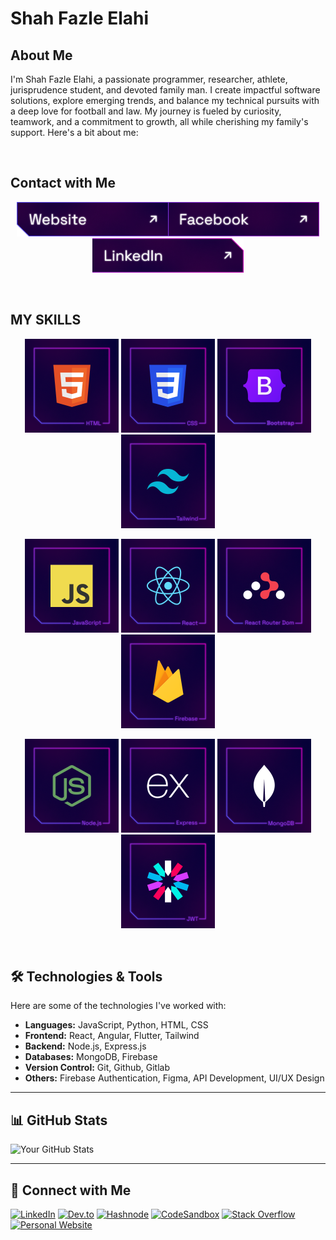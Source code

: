 # Shah Fazle Elahi
## About Me


I'm Shah Fazle Elahi, a passionate programmer, researcher, athlete, jurisprudence student, and devoted family man. I create impactful software solutions, explore emerging trends, and balance my technical pursuits with a deep love for football and law. My journey is fueled by curiosity, teamwork, and a commitment to growth, all while cherishing my family's support. Here's a bit about me:

<br/>

## Contact with Me

***<p align="center"> [<img height="55" src="https://raw.githubusercontent.com/ProgrammingHero1/ProgrammingHero1/main/image/website.png">](shahfazleelahi.netlify.app)[<img height="55" src="https://raw.githubusercontent.com/ProgrammingHero1/ProgrammingHero1/main/image/facebook.png">](https://www.facebook.com/shah.fazle.elahe/)[<img height="55" src="https://raw.githubusercontent.com/ProgrammingHero1/ProgrammingHero1/main/image/linkedin.png">](https://linkedin.com/in/shahfazleelahi) </p>***

<br/>

## MY SKILLS

<p align="center">
<img height="150" src="https://raw.githubusercontent.com/ProgrammingHero1/ProgrammingHero1/main/image/HTML.png"/>
<img height="150" src="https://raw.githubusercontent.com/ProgrammingHero1/ProgrammingHero1/main/image/CSS.png"/>
<img height="150" src="https://raw.githubusercontent.com/ProgrammingHero1/ProgrammingHero1/main/image/Bootstrap.png"/>
<img height="150" src="https://raw.githubusercontent.com/ProgrammingHero1/ProgrammingHero1/main/image/Tailwind.png"/>
</p>
<p align="center">
<img height="150" src="https://raw.githubusercontent.com/ProgrammingHero1/ProgrammingHero1/main/image/JavaScript.png"/>
<img height="150" src="https://raw.githubusercontent.com/ProgrammingHero1/ProgrammingHero1/main/image/React.png"/>
<img height="150" src="https://raw.githubusercontent.com/ProgrammingHero1/ProgrammingHero1/main/image/ReactRouterDom.png"/>
<img height="150" src="https://raw.githubusercontent.com/ProgrammingHero1/ProgrammingHero1/main/image/Firebase.png"/>
</p>
<p align="center">
<img height="150" src="https://raw.githubusercontent.com/ProgrammingHero1/ProgrammingHero1/main/image/Nodejs.png"/>
<img height="150" src="https://raw.githubusercontent.com/ProgrammingHero1/ProgrammingHero1/main/image/Express.png"/>
<img height="150" src="https://raw.githubusercontent.com/ProgrammingHero1/ProgrammingHero1/main/image/MongoDB.png"/>
<img height="150" src="https://raw.githubusercontent.com/ProgrammingHero1/ProgrammingHero1/main/image/JWT.png"/>
</p>

<br/>

## 🛠️ Technologies & Tools

Here are some of the technologies I've worked with:

- **Languages:** JavaScript, Python, HTML, CSS
- **Frontend:** React, Angular, Flutter, Tailwind
- **Backend:** Node.js, Express.js
- **Databases:** MongoDB, Firebase
- **Version Control:** Git, Github,  Gitlab
- **Others:** Firebase Authentication, Figma, API Development, UI/UX Design

---

## 📊 GitHub Stats

![Your GitHub Stats](https://github-readme-stats.vercel.app/api?username=ShahFazleElahi&show_icons=true&theme=radical)

---

## 🔗 Connect with Me

[![LinkedIn](https://img.shields.io/badge/LinkedIn-0077B5?style=for-the-badge&logo=linkedin&logoColor=white)](https://linkedin.com/in/YourProfile)
[![Dev.to](https://img.shields.io/badge/Dev.to-0A0A0A?style=for-the-badge&logo=devdotto&logoColor=white)](https://dev.to/YourProfile)
[![Hashnode](https://img.shields.io/badge/Hashnode-2962FF?style=for-the-badge&logo=hashnode&logoColor=white)](https://hashnode.com/@YourProfile)
[![CodeSandbox](https://img.shields.io/badge/CodeSandbox-000000?style=for-the-badge&logo=codesandbox&logoColor=white)](https://codesandbox.io/u/YourProfile)
[![Stack Overflow](https://img.shields.io/badge/Stack_Overflow-FE7A16?style=for-the-badge&logo=stack-overflow&logoColor=white)](https://stackoverflow.com/users/YourProfileID)
[![Personal Website](https://img.shields.io/badge/Website-000000?style=for-the-badge&logo=About.me&logoColor=white)](https://YourWebsite.com)
